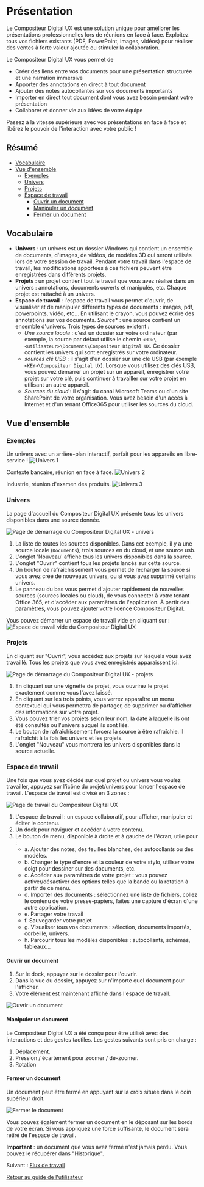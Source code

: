 # Présentation 

Le Compositeur Digital UX est une solution unique pour améliorer les présentations professionnelles lors de réunions en face à face. 
Exploitez tous vos fichiers existants (PDF, PowerPoint, images, vidéos) pour réaliser des ventes à forte valeur ajoutée ou stimuler la collaboration.

Le Compositeur Digital UX vous permet de 
* Créer des liens entre vos documents pour une présentation structurée et une narration immersive
* Apporter des annotations en direct à tout document
* Ajouter des notes autocollantes sur vos documents importants
* Importer en direct tout document dont vous avez besoin pendant votre présentation
* Collaborer et donner vie aux idées de votre équipe

Passez à la vitesse supérieure avec vos présentations en face à face et libérez le pouvoir de l'interaction avec votre public !

## Résumé
* [Vocabulaire](#vocabulaire)
* [Vue d'ensemble](#vue-densemble)
  * [Exemples](#exemples)
  * [Univers](#univers)
  * [Projets](#projets)
  * [Espace de travail](#espace-de-travail)
    * [Ouvrir un document](#ouvrir-un-document)
    * [Manipuler un document](#manipuler-un-document)
    * [Fermer un document](#fermer-un-document)

## Vocabulaire

* **Univers** : un univers est un dossier Windows qui contient un ensemble de documents, d'images, de vidéos, de modèles 3D qui seront utilisés lors de votre session de travail. Pendant votre travail dans l'espace de travail, les modifications apportées à ces fichiers peuvent être enregistrées dans différents projets.
* **Projets** : un projet contient tout le travail que vous avez réalisé dans un univers : annotations, documents ouverts et manipulés, etc. Chaque projet est rattaché à un univers.
* **Espace de travail** : l'espace de travail vous permet d'ouvrir, de visualiser et de manipuler différents types de documents : images, pdf, powerpoints, vidéo, etc... En utilisant le crayon, vous pouvez écrire des annotations sur vos documents.
*Source** : une source contient un ensemble d'univers. Trois types de sources existent :
   * *Une source locale* : c'est un dossier sur votre ordinateur (par exemple, la source par défaut utilise le chemin `<HD>\<utilisateur>\Documents\Compositeur Digital UX`. Ce dossier contient les univers qui sont enregistrés sur votre ordinateur.
   * *sources clé USB* : il s'agit d'un dossier sur une clé USB (par exemple `<KEY>\Compositeur Digital UX`). Lorsque vous utilisez des clés USB, vous pouvez démarrer un projet sur un appareil, enregistrer votre projet sur votre clé, puis continuer à travailler sur votre projet en utilisant un autre appareil.
   * *Sources du cloud* : il s'agit du canal Microsoft Teams ou d'un site SharePoint de votre organisation. Vous avez besoin d'un accès à Internet et d'un tenant Office365 pour utiliser les sources du cloud.

## Vue d'ensemble

### Exemples

Un univers avec un arrière-plan interactif, parfait pour les appareils en libre-service !
![Univers 1](../../en/img/pres-universe1.JPG)

Contexte bancaire, réunion en face à face.
![Univers 2](../../en/img/pres-universe2.JPG)

Industrie, réunion d'examen des produits.
![Univers 3](../../en/img/pres-universe3.JPG)

### Univers

La page d'accueil du Compositeur Digital UX présente tous les univers disponibles dans une source donnée. 

![Page de démarrage du Compositeur Digital UX - univers](../../en/img/pres_universes.jpg)

1. La liste de toutes les sources disponibles. Dans cet exemple, il y a une source locale (`Documents`), trois sources en du cloud, et une source usb.
1. L'onglet 'Nouveau' affiche tous les univers disponibles dans la source. 
1. L'onglet "Ouvrir" contient tous les projets lancés sur cette source.
1. Un bouton de rafraîchissement vous permet de recharger la source si vous avez créé de nouveaux univers, ou si vous avez supprimé certains univers.
1. Le panneau du bas vous permet d'ajouter rapidement de nouvelles sources (sources locales ou cloud), de vous connecter à votre tenant Office 365, et d'accéder aux paramètres de l'application. À partir des paramètres, vous pouvez ajouter votre licence Compositeur Digital. 


Vous pouvez démarrer un espace de travail vide en cliquant sur :
![Espace de travail vide du Compositeur Digital UX](../../en/img/pres_icon_empty_universe.jpg)


### Projets

En cliquant sur "Ouvrir", vous accédez aux projets sur lesquels vous avez travaillé. Tous les projets que vous avez enregistrés apparaissent ici.

![Page de démarrage du Compositeur Digital UX - projets](../../en/img/pres_projects_sort_by.jpg)

1. En cliquant sur une vignette de projet, vous ouvrirez le projet exactement comme vous l'avez laissé.
1. En cliquant sur les trois points, vous verrez apparaître un menu contextuel qui vous permettra de partager, de supprimer ou d'afficher des informations sur votre projet.
1. Vous pouvez trier vos projets selon leur nom, la date à laquelle ils ont été consultés ou l'univers auquel ils sont liés. 
1. Le bouton de rafraîchissement forcera la source à être rafraîchie. Il rafraîchit à la fois les univers et les projets.
1. L'onglet "Nouveau" vous montrera les univers disponibles dans la source actuelle.

### Espace de travail

Une fois que vous avez décidé sur quel projet ou univers vous voulez travailler, appuyez sur l'icône du projet/univers pour lancer l'espace de travail.
L'espace de travail est divisé en 3 zones :

![Page de travail du Compositeur Digital UX](../../en/img/pres_workspace.jpg)

1. L'espace de travail : un espace collaboratif, pour afficher, manipuler et éditer le contenu.
1. Un dock pour naviguer et accéder à votre contenu.
1. Le bouton de menu, disponible à droite et à gauche de l'écran, utile pour : 
   - a. Ajouter des notes, des feuilles blanches, des autocollants ou des modèles.
   - b. Changer le type d'encre et la couleur de votre stylo, utiliser votre doigt pour dessiner sur des documents, etc.
   - c. Accéder aux paramètres de votre projet : vous pouvez activer/désactiver des options telles que la bande ou la rotation à partir de ce menu.
   - d. Importer des documents : sélectionnez une liste de fichiers, collez le contenu de votre presse-papiers, faites une capture d'écran d'une autre application.
   - e. Partager votre travail
   - f. Sauvegarder votre projet
   - g. Visualiser tous vos documents : sélection, documents importés, corbeille, univers.
   - h. Parcourir tous les modèles disponibles : autocollants, schémas, tableaux...

#### Ouvrir un document

1. Sur le dock, appuyez sur le dossier pour l'ouvrir.
1. Dans la vue du dossier, appuyez sur n'importe quel document pour l'afficher.
1. Votre élément est maintenant affiché dans l'espace de travail.

![Ouvrir un document](../../en/img/pres_open_document.jpg)

#### Manipuler un document

Le Compositeur Digital UX a été conçu pour être utilisé avec des interactions et des gestes tactiles.
Les gestes suivants sont pris en charge :
1. Déplacement.
1. Pression / écartement pour zoomer / dé-zoomer.
1. Rotation

#### Fermer un document

Un document peut être fermé en appuyant sur la croix située dans le coin supérieur droit.

![Fermer le document](../../en/img/pres_workspace_close_doc.jpg)

Vous pouvez également fermer un document en le déposant sur les bords de votre écran. Si vous appliquez une force suffisante, le document sera retiré de l'espace de travail. 

**Important** : un document que vous avez fermé n'est jamais perdu. Vous pouvez le récupérer dans "Historique".

Suivant : [Flux de travail](workflow.md)

[Retour au guide de l'utilisateur](index.md)
